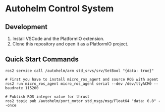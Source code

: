 # Autohelm Control System

## Development

1. Install VSCode and the PlatformIO extension.
2. Clone this repository and open it as a PlatformIO project.

## Quick Start Commands

```
ros2 service call /autohelm/arm std_srvs/srv/SetBool "{data: true}"
```

```
# First you have to install micro_ros_agent and source ROS with agent
ros2 run micro_ros_agent micro_ros_agent serial --dev /dev/ttyACM0 --baudrate 115200
```

```
# Publish ROS integer value for thrust
ros2 topic pub /autohelm/port_motor std_msgs/msg/Float64 "data: 0.8" --once
```





